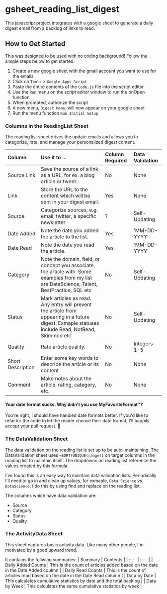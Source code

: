 # gsheet_reading_list_digest
This javascript project integrates with a google sheet to generate a daily digest email from a backlog of links to read. 

## How to Get Started

This was designed to be used with no coding background! Follow the simple steps below to get started. 

1. Create a new google sheet with the gmail account you want to use for the emails 
2. Click on `Tools` > `Google Apps Script` 
3. Paste the entire contents of the `Code.js` file into the script editor
4. Use the `Run` menu on the script editor window to run the onOpen function
5. When prompted, authorize the script
6. A new menu, `Digest Menu`, will now appear on your google sheet
7. Run the menu function `Run Initial Setup`


### Columns in the ReadingList Sheet 

The reading list sheet drives the update emails and allows you to categorize, rate, and manage your personalized digest content. 

| Column      | Use it to ...      | Column Required | Data Validation | 
| :---        | :---         | :---            | :--- |
| Source Link | Save the source of a link as a URL, for ex. a blog article or tweet.  | No | None |
| Link  | Store the URL to the content which will be sent in your digest email. | Yes | None | 
| Source | Categorize sources, e.g. email, twitter, a specific newsletter | ? | Self-Updating |
| Date Added | Note the date you added the article to the list. | Yes | 'MM-DD-YYYY' |  
| Date Read | Note the date you read the article. | Yes | 'MM-DD-YYYY' | 
| Category | Note the domain, field, or concept you associate the article with. Some examples from my list are DataScience, Talent, BestPractice, SQL etc | No | Self-Updating |
| Status | Mark articles as read. Any entry will prevent the article from appearing in a future digest. Exmaple statuses include Read, NotRead, Skimmed etc | No | Self-Updating |
| Quality | Rate article quality. | No | Integers 1-5 |
| Short Description | Enter some key words to describe the article or its content | No | None | 
| Comment | Make notes about the article, rating, category, etc. | No | None | 

#### Your date format sucks. Why didn't you use MyFavoriteFormat™? 
You're right, I should have handled date formats better. If you'd like to refactor the code to let the reader choose their date format, I'll happily accept your pull request. 🥳

### The DataValidation Sheet 
The data validation on the reading list is set up to be auto-maintaining. The DataValidation sheet uses `=SORT(UNIQUE(range))` on target columns in the reading list to maintain itself. The dropdowns on reading list reference the values created by this formula. 

I've found this is an easy way to maintain data validation lists. Periodically I'll need to go in and clean up values, for exmaple, `Data Science` vs. `DataScience`. I do this by using find and replace on the reading list.

The columns which have data validation are:
- Source
- Category
- Status 
- Quality

### The ActivityData Sheet
This sheet captures basic activity data. Like many other people, I'm motivated by a good upward trend.

It contains the follwing summaries:
| Summary | Contents | 
| :---        | :---  |
| Daily Added Counts | This is the count of articles added based on the date in the Date Added coulmn | 
| Daily Read Counts | This is the count of articles read based on the date in the Date Read column | 
| Data by Date | This calculates cumulative statistics by date and the total backlog |
| Data by Week | This calculates the same cumulative statistics by week |
